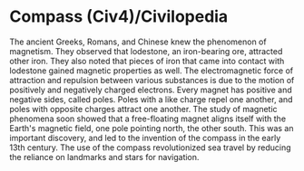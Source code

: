 # Compass (Civ4)/Civilopedia

The ancient Greeks, Romans, and Chinese knew the phenomenon of magnetism. They observed that lodestone, an iron-bearing ore, attracted other iron. They also noted that pieces of iron that came into contact with lodestone gained magnetic properties as well. The electromagnetic force of attraction and repulsion between various substances is due to the motion of positively and negatively charged electrons. Every magnet has positive and negative sides, called poles. Poles with a like charge repel one another, and poles with opposite charges attract one another.
The study of magnetic phenomena soon showed that a free-floating magnet aligns itself with the Earth's magnetic field, one pole pointing north, the other south. This was an important discovery, and led to the invention of the compass in the early 13th century. The use of the compass revolutionized sea travel by reducing the reliance on landmarks and stars for navigation.